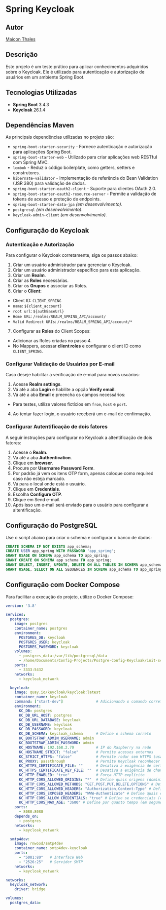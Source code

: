 # Spring Keycloak

## Autor

[Maicon Thales](https://www.linkedin.com/in/maicon-thales-555996110/)

## Descrição

Este projeto é um teste prático para aplicar conhecimentos adquiridos sobre o Keycloak. Ele é utilizado para autenticação e autorização de usuários em um ambiente Spring Boot.

## Tecnologias Utilizadas

- **Spring Boot** 3.4.3
- **Keycloak** 26.1.4

## Dependências Maven

As principais dependências utilizadas no projeto são:

- `spring-boot-starter-security` - Fornece autenticação e autorização para aplicações Spring Boot.
- `spring-boot-starter-web` - Utilizado para criar aplicações web RESTful com Spring MVC.
- `lombok` - Reduz o código boilerplate, como getters, setters e construtores.
- `hibernate-validator` - Implementação de referência do Bean Validation (JSR 380) para validação de dados.
- `spring-boot-starter-oauth2-client` - Suporte para clientes OAuth 2.0.
- `spring-boot-starter-oauth2-resource-server` - Permite a validação de tokens de acesso e proteção de endpoints.
- `spring-boot-starter-data-jpa` *(em desenvolvimento)*.
- `postgresql` *(em desenvolvimento)*.
- `keycloak-admin-client` *(em desenvolvimento)*.

## Configuração do Keycloak

### Autenticação e Autorização

Para configurar o Keycloak corretamente, siga os passos abaixo:

1. Criar um usuário administrador para gerenciar o Keycloak.
2. Criar um usuário administrador específico para esta aplicação.
3. Criar um **Realm**.
4. Criar as **Roles** necessárias.
5. Criar os **Grupos** e associar as Roles.
6. Criar o **Client**:
  - Client ID: `CLIENT_SPRING`
  - `name`: `${client_account}`
  - `root url`: `${authBaseUrl}`
  - `Home URL`: `/realms/REALM_SPRING_API/account/`
  - `Valid Redirect URIs`: `/realms/REALM_SPRING_API/account/*`
7. Configurar as **Roles** do Client Scopes:
  - Adicionar as Roles criadas no passo 4.
  - No Mappers, acessar **client roles** e configurar o client ID como `CLIENT_SPRING`.

### Configurar Validação de Usuários por E-mail

Caso deseje habilitar a verificação de e-mail para novos usuários:

1. Acesse **Realm settings**.
2. Vá até a aba **Login** e habilite a opção **Verify email**.
3. Vá até a aba **Email** e preencha os campos necessários:
  - Para testes, utilize valores fictícios em `from`, `host` e `port`.
4. Ao tentar fazer login, o usuário receberá um e-mail de confirmação.

### Configurar Autentificação de dois fatores

A seguir instruções para configurar no Keycloak a altentificação de dois fatores:

1. Acesse o **Realm**.
2. Vá até a aba **Authentication**.
3. Clique em **browser**.
4. Procure por **Username Password Form**.
5. Por padrão já vem os itens OTP form, apenas coloque como required caso não esteja marcado.
6. Vá para o local onde está o usuário.
7. Clique em **Credentials**.
8. Escolha **Configure OTP**.
9. Clique em Send e-mail.
10. Após isso um e-mail será enviado para o usuário para configurar a altentificação.

## Configuração do PostgreSQL

Use o script abaixo para criar o schema e configurar o banco de dados:

```sql
CREATE SCHEMA IF NOT EXISTS app_schema;
CREATE USER app_spring WITH PASSWORD 'app_spring';
GRANT USAGE ON SCHEMA app_schema TO app_spring;
GRANT CREATE ON SCHEMA app_schema TO app_spring;
GRANT SELECT, INSERT, UPDATE, DELETE ON ALL TABLES IN SCHEMA app_schema TO app_spring;
GRANT USAGE, SELECT ON ALL SEQUENCES IN SCHEMA app_schema TO app_spring;
```

## Configuração com Docker Compose

Para facilitar a execução do projeto, utilize o Docker Compose:

```yaml
version: '3.8'

services:
  postgres:
    image: postgres
    container_name: postgres
    environment:
      POSTGRES_DB: keycloak
      POSTGRES_USER: keycloak
      POSTGRES_PASSWORD: keycloak
    volumes:
      - postgres_data:/var/lib/postgresql/data
      - /home/Documents/Config-Projects/Postgre-Config-Keycloak/init-schema.sql:/docker-entrypoint-initdb.d/init-schema.sql
    ports:
      - 3333:5432
    networks:
      - keycloak_network

  keycloak:
    image: quay.io/keycloak/keycloak:latest
    container_name: keycloak
    command: ["start-dev"]               # Adicionando o comando correto para iniciar o servidor
    environment:
      KC_DB: postgres
      KC_DB_URL_HOST: postgres
      KC_DB_URL_DATABASE: keycloak
      KC_DB_USERNAME: keycloak
      KC_DB_PASSWORD: keycloak
      KC_DB_SCHEMA: keycloak_schema      # Define o schema correto
      KC_BOOTSTRAP_ADMIN_USERNAME: admin
      KC_BOOTSTRAP_ADMIN_PASSWORD: admin
      KC_HOSTNAME: 192.168.2.70          # IP do Raspberry na rede
      KC_HOSTNAME_STRICT: "false"        # Permite acessos externos
      KC_STRICT_HTTPS: "false"           # Permite rodar sem HTTPS (usar apenas em desenvolvimento!)
      KC_PROXY: passthrough              # Permite Keycloak reconhecer conexões HTTP como seguras
      KC_HTTPS_CERTIFICATE_FILE: ""      # Desativa a exigência de certificado
      KC_HTTPS_CERTIFICATE_KEY_FILE: ""  # Desativa a exigência de chave SSL
      KC_HTTP_ENABLED: "true"            # Força HTTP explícito
      KC_HTTP_CORS_ALLOWED_ORIGINS: "*"  # Define quais origens (domínios ou URLs) têm permissão para acessar o Keycloak. (usar apenas em desenvolvimento!)
      KC_HTTP_CORS_ALLOWED_METHODS: "GET,POST,PUT,DELETE,OPTIONS" # Define quais métodos HTTP são permitidos nas requisições CORS.
      KC_HTTP_CORS_ALLOWED_HEADERS: "Authorization,Content-Type" # Define quais cabeçalhos HTTP podem ser usados nas requisições CORS.
      KC_HTTP_CORS_EXPOSED_HEADERS: "WWW-Authenticate" # Define quais cabeçalhos HTTP podem ser expostos ao cliente (navegador) nas respostas do Keycloak.
      KC_HTTP_CORS_ALLOW_CREDENTIALS: "true" # Define se credenciais (como cookies, tokens ou certificados) podem ser incluídas nas requisições CORS.
      KC_HTTP_CORS_MAX_AGE: "3600" # Define por quanto tempo (em segundos) o navegador pode cachear as informações de CORS.
    ports:
      - 8080:8080
    depends_on:
      - postgres
    networks:
      - keycloak_network

  smtp4dev:
    image: rnwood/smtp4dev
    container_name: smtp4dev-keycloak
    ports:
      - "5001:80"   # Interface Web
      - "2526:25"   # Servidor SMTP
    networks:
      - keycloak_network

networks:
  keycloak_network:
    driver: bridge

volumes:
  postgres_data:
```